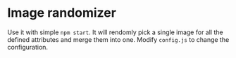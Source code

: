 # Image randomizer

Use it with simple `npm start`. It will rendomly pick a single image for all the defined attributes and merge them into one. Modify `config.js` to change the configuration.